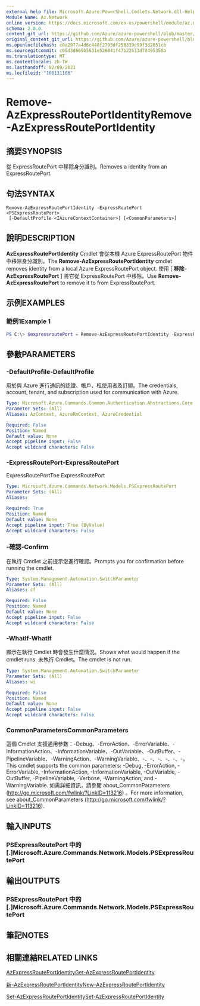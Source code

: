 ```yaml
---
external help file: Microsoft.Azure.PowerShell.Cmdlets.Network.dll-Help.xml
Module Name: Az.Network
online version: https://docs.microsoft.com/en-us/powershell/module/az.network/remove-azexpressrouteportidentity
schema: 2.0.0
content_git_url: https://github.com/Azure/azure-powershell/blob/master/src/Network/Network/help/Remove-AzExpressRoutePortIdentity.md
original_content_git_url: https://github.com/Azure/azure-powershell/blob/master/src/Network/Network/help/Remove-AzExpressRoutePortIdentity.md
ms.openlocfilehash: c0a2977a4d6c448f2703df258339c99f3d2851cb
ms.sourcegitcommit: c05d3d669b5631e526841f47b22513d78495350b
ms.translationtype: MT
ms.contentlocale: zh-TW
ms.lasthandoff: 02/09/2021
ms.locfileid: "100131166"
---
```

# <span data-ttu-id="5d90c-101">Remove-AzExpressRoutePortIdentity</span><span class="sxs-lookup"><span data-stu-id="5d90c-101">Remove-AzExpressRoutePortIdentity</span></span>

## <span data-ttu-id="5d90c-102">摘要</span><span class="sxs-lookup"><span data-stu-id="5d90c-102">SYNOPSIS</span></span>
<span data-ttu-id="5d90c-103">從 ExpressRoutePort 中移除身分識別。</span><span class="sxs-lookup"><span data-stu-id="5d90c-103">Removes a identity from an ExpressRoutePort.</span></span>

## <span data-ttu-id="5d90c-104">句法</span><span class="sxs-lookup"><span data-stu-id="5d90c-104">SYNTAX</span></span>

```
Remove-AzExpressRoutePortIdentity -ExpressRoutePort <PSExpressRoutePort>
 [-DefaultProfile <IAzureContextContainer>] [<CommonParameters>]
```

## <span data-ttu-id="5d90c-105">說明</span><span class="sxs-lookup"><span data-stu-id="5d90c-105">DESCRIPTION</span></span>
<span data-ttu-id="5d90c-106">**AzExpressRoutePortIdentity** Cmdlet 會從本機 Azure ExpressRoutePort 物件中移除身分識別。</span><span class="sxs-lookup"><span data-stu-id="5d90c-106">The **Remove-AzExpressRoutePortIdentity** cmdlet removes identity from a local Azure ExpressRoutePort object.</span></span> <span data-ttu-id="5d90c-107">使用 [ **移除-AzExpressRoutePort** ] 將它從 ExpressRoutePort 中移除。</span><span class="sxs-lookup"><span data-stu-id="5d90c-107">Use **Remove-AzExpressRoutePort** to remove it to from ExpressRoutePort.</span></span>

## <span data-ttu-id="5d90c-108">示例</span><span class="sxs-lookup"><span data-stu-id="5d90c-108">EXAMPLES</span></span>

### <span data-ttu-id="5d90c-109">範例1</span><span class="sxs-lookup"><span data-stu-id="5d90c-109">Example 1</span></span>
```powershell
PS C:\> $expressroutePort = Remove-AzExpressRoutePortIdentity -ExpressRoutePort $expressroutePort
```

## <span data-ttu-id="5d90c-110">參數</span><span class="sxs-lookup"><span data-stu-id="5d90c-110">PARAMETERS</span></span>

### <span data-ttu-id="5d90c-111">-DefaultProfile</span><span class="sxs-lookup"><span data-stu-id="5d90c-111">-DefaultProfile</span></span>
<span data-ttu-id="5d90c-112">用於與 Azure 進行通訊的認證、帳戶、租使用者及訂閱。</span><span class="sxs-lookup"><span data-stu-id="5d90c-112">The credentials, account, tenant, and subscription used for communication with Azure.</span></span>

```yaml
Type: Microsoft.Azure.Commands.Common.Authentication.Abstractions.Core.IAzureContextContainer
Parameter Sets: (All)
Aliases: AzContext, AzureRmContext, AzureCredential

Required: False
Position: Named
Default value: None
Accept pipeline input: False
Accept wildcard characters: False
```

### <span data-ttu-id="5d90c-113">-ExpressRoutePort</span><span class="sxs-lookup"><span data-stu-id="5d90c-113">-ExpressRoutePort</span></span>
<span data-ttu-id="5d90c-114">ExpressRoutePort</span><span class="sxs-lookup"><span data-stu-id="5d90c-114">The ExpressRoutePort</span></span>

```yaml
Type: Microsoft.Azure.Commands.Network.Models.PSExpressRoutePort
Parameter Sets: (All)
Aliases:

Required: True
Position: Named
Default value: None
Accept pipeline input: True (ByValue)
Accept wildcard characters: False
```

### <span data-ttu-id="5d90c-115">-確認</span><span class="sxs-lookup"><span data-stu-id="5d90c-115">-Confirm</span></span>
<span data-ttu-id="5d90c-116">在執行 Cmdlet 之前提示您進行確認。</span><span class="sxs-lookup"><span data-stu-id="5d90c-116">Prompts you for confirmation before running the cmdlet.</span></span>

```yaml
Type: System.Management.Automation.SwitchParameter
Parameter Sets: (All)
Aliases: cf

Required: False
Position: Named
Default value: None
Accept pipeline input: False
Accept wildcard characters: False
```

### <span data-ttu-id="5d90c-117">-WhatIf</span><span class="sxs-lookup"><span data-stu-id="5d90c-117">-WhatIf</span></span>
<span data-ttu-id="5d90c-118">顯示在執行 Cmdlet 時會發生什麼情況。</span><span class="sxs-lookup"><span data-stu-id="5d90c-118">Shows what would happen if the cmdlet runs.</span></span>
<span data-ttu-id="5d90c-119">未執行 Cmdlet。</span><span class="sxs-lookup"><span data-stu-id="5d90c-119">The cmdlet is not run.</span></span>

```yaml
Type: System.Management.Automation.SwitchParameter
Parameter Sets: (All)
Aliases: wi

Required: False
Position: Named
Default value: None
Accept pipeline input: False
Accept wildcard characters: False
```

### <span data-ttu-id="5d90c-120">CommonParameters</span><span class="sxs-lookup"><span data-stu-id="5d90c-120">CommonParameters</span></span>
<span data-ttu-id="5d90c-121">這個 Cmdlet 支援通用參數：-Debug、-ErrorAction、-ErrorVariable、-InformationAction、-InformationVariable、-OutVariable、-OutBuffer、-PipelineVariable、-WarningAction、-WarningVariable、-、-、-、-、-、-。</span><span class="sxs-lookup"><span data-stu-id="5d90c-121">This cmdlet supports the common parameters: -Debug, -ErrorAction, -ErrorVariable, -InformationAction, -InformationVariable, -OutVariable, -OutBuffer, -PipelineVariable, -Verbose, -WarningAction, and -WarningVariable.</span></span> <span data-ttu-id="5d90c-122">如需詳細資訊，請參閱 about_CommonParameters (http://go.microsoft.com/fwlink/?LinkID=113216) 。</span><span class="sxs-lookup"><span data-stu-id="5d90c-122">For more information, see about_CommonParameters (http://go.microsoft.com/fwlink/?LinkID=113216).</span></span>


## <span data-ttu-id="5d90c-123">輸入</span><span class="sxs-lookup"><span data-stu-id="5d90c-123">INPUTS</span></span>

### <span data-ttu-id="5d90c-124">PSExpressRoutePort 中的 [.]</span><span class="sxs-lookup"><span data-stu-id="5d90c-124">Microsoft.Azure.Commands.Network.Models.PSExpressRoutePort</span></span>

## <span data-ttu-id="5d90c-125">輸出</span><span class="sxs-lookup"><span data-stu-id="5d90c-125">OUTPUTS</span></span>

### <span data-ttu-id="5d90c-126">PSExpressRoutePort 中的 [.]</span><span class="sxs-lookup"><span data-stu-id="5d90c-126">Microsoft.Azure.Commands.Network.Models.PSExpressRoutePort</span></span>

## <span data-ttu-id="5d90c-127">筆記</span><span class="sxs-lookup"><span data-stu-id="5d90c-127">NOTES</span></span>

## <span data-ttu-id="5d90c-128">相關連結</span><span class="sxs-lookup"><span data-stu-id="5d90c-128">RELATED LINKS</span></span>
[<span data-ttu-id="5d90c-129">AzExpressRoutePortIdentity</span><span class="sxs-lookup"><span data-stu-id="5d90c-129">Get-AzExpressRoutePortIdentity</span></span>](./Get-AzExpressRoutePortIdentity.md)

[<span data-ttu-id="5d90c-130">新-AzExpressRoutePortIdentity</span><span class="sxs-lookup"><span data-stu-id="5d90c-130">New-AzExpressRoutePortIdentity</span></span>](./New-AzExpressRoutePortIdentity.md)

[<span data-ttu-id="5d90c-131">Set-AzExpressRoutePortIdentity</span><span class="sxs-lookup"><span data-stu-id="5d90c-131">Set-AzExpressRoutePortIdentity</span></span>](./Set-AzExpressRoutePortIdentity.md)
